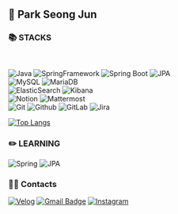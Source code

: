 <h2>👋 Park Seong Jun</h2>

<!-- ![psj98's github stats](https://github-readme-stats.vercel.app/api?username=psj98&show_icons=true&theme=radical) 
[![Solved.ac프로필](http://mazassumnida.wtf/api/generate_badge?boj=park98sj)](https://solved.ac/park98sj) -->
<!-- [![Solved.ac프로필](http://mazassumnida.wtf/api/mini/generate_badge?boj=park98sj)](https://solved.ac/park98sj) -->

### 📚 STACKS

<br>

<!-- ![Python](https://img.shields.io/badge/Python-3776AB?style=for-the-badge&logo=Python&logoColor=white)
<br> -->
![Java](https://img.shields.io/badge/java-007396?style=for-the-badge&logo=java&logoColor=white)
![SpringFramework](https://img.shields.io/badge/spring-6DB33F?style=for-the-badge&logo=spring&logoColor=white)
![Spring Boot](https://img.shields.io/badge/Spring%20Boot-6DB33F.svg?&style=for-the-badge&logo=Spring%20Boot&logoColor=white)
![JPA](https://img.shields.io/badge/jpa-20336B?style=for-the-badge&logo=JPA&logoColor=white)
<br>
![MySQL](https://img.shields.io/badge/mysql-4479A1?style=for-the-badge&logo=mysql&logoColor=white)
![MariaDB](https://img.shields.io/badge/mariaDB-003545?style=for-the-badge&logo=mariadb&logoColor=white)
<br>
![ElasticSearch](https://img.shields.io/badge/elasticsearch-005571?style=for-the-badge&logo=elasticsearch&logoColor=white)
![Kibana](https://img.shields.io/badge/kibana-005571?style=for-the-badge&logo=kibana&logoColor=white)
<br>
![Notion](https://img.shields.io/badge/Notion-000000.svg?&style=for-the-badge&logo=Notion&logoColor=로고색상)
![Mattermost](https://img.shields.io/badge/Mattermost-0058CC.svg?&style=for-the-badge&logo=Mattermost&logoColor=로고색상)
<br>
![Git](https://img.shields.io/badge/Git-F05032.svg?&style=for-the-badge&logo=Git&logoColor=white)
![Github](https://img.shields.io/badge/Github-181717.svg?&style=for-the-badge&logo=Github&logoColor=white)
![GitLab](https://img.shields.io/badge/Gitlab-FC6D26.svg?&style=for-the-badge&logo=Gitlab&logoColor=#FC6D26)
![Jira](https://img.shields.io/badge/Jira-0052CC.svg?&style=for-the-badge&logo=Jira&logoColor=Blue)
<!-- <br>
![React](https://img.shields.io/badge/react-61DAFB?style=for-the-badge&logo=react&logoColor=white)
![css3](https://img.shields.io/badge/css3-1572B6?style=for-the-badge&logo=css3&logoColor=white)
![Bootstrap](https://img.shields.io/badge/bootstrap-7952B3?style=for-the-badge&logo=bootstrap&logoColor=white)
![tailwindcss](https://img.shields.io/badge/tailwindcss-06B6D4?style=for-the-badge&logo=tailwindcss&logoColor=white) -->

<!-- **Front-End**

<!-- **ETC**
![C++](https://img.shields.io/badge/C++-00599C?style=for-the-badge&logo=Cplusplus&logoColor=white)

<!-- ![Unreal_Engine](https://img.shields.io/badge/Unreal_Engine-0E1128?style=for-the-badge&logo=UnrealEngine&logoColor=white) -->

<!-- ![Docker](https://img.shields.io/badge/docker-2496ED?style=for-the-badge&logo=docker&logoColor=white) -->


[![Top Langs](https://github-readme-stats.vercel.app/api/top-langs/?username=psj98&layout=compact&theme=dracula)](https://github.com/psj98)

<h3>✏️ LEARNING</h3>

![Spring](https://img.shields.io/badge/spring-6DB33F?style=for-the-badge&logo=spring&logoColor=white)
![JPA](https://img.shields.io/badge/jpa-20336B?style=for-the-badge&logo=JPA&logoColor=white)


<h3>👨‍💻 Contacts</h3>

[![Velog](https://img.shields.io/badge/Velog-20C997?style=flat-square&logo=Velog&logoColor=white&link=https://velog.io/@park98sj)](https://velog.io/@park98sj)
[![Gmail Badge](https://img.shields.io/badge/Gmail-d14836?style=flat-square&logo=Gmail&logoColor=white&link=mailto:park98sj@gmail.com)](mailto:park98sj@gmail.com)
[![Instagram](https://img.shields.io/badge/Instagram-E4405F?style=flat-square&logo=Instagram&logoColor=white&link=https://www.instagram.com/_5eongjun_/)](https://www.instagram.com/_5eongjun_/)

<!-- <h3>👨‍💻 Others</h3> -->




